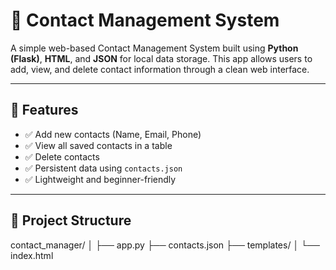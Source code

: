 # 📇 Contact Management System

A simple web-based Contact Management System built using **Python (Flask)**, **HTML**, and **JSON** for local data storage. This app allows users to add, view, and delete contact information through a clean web interface.

---

## 🔧 Features

- ✅ Add new contacts (Name, Email, Phone)
- ✅ View all saved contacts in a table
- ✅ Delete contacts
- ✅ Persistent data using `contacts.json`
- ✅ Lightweight and beginner-friendly

---

## 📁 Project Structure
contact_manager/
│
├── app.py
├── contacts.json
├── templates/
│   └── index.html

